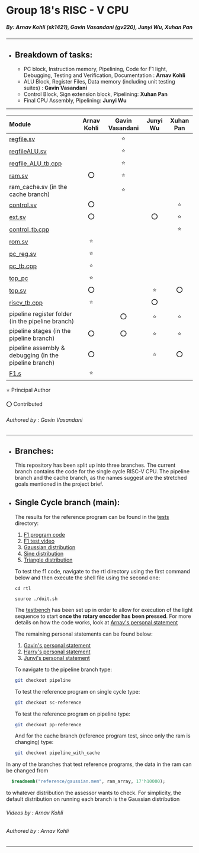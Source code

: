 # Group 18's RISC - V CPU
##### *By: Arnav Kohli (sk1421), Gavin Vasandani (gv220), Junyi Wu, Xuhan Pan*

---
- ## Breakdown of tasks:
    - PC block, Instruction memory, Pipelining, Code for F1 light, Debugging, Testing and Verification, Documentation : **Arnav Kohli**
    - ALU Block, Register Files, Data memory (including unit testing suites) : **Gavin Vasandani**
    - Control Block, Sign extension block, Pipelining: **Xuhan Pan**
    - Final CPU Assembly, Pipelining: **Junyi Wu**

---

|Module                              |Arnav Kohli    |Gavin Vasandani    |Junyi Wu   |Xuhan Pan  |
|:-----------------------------------|:-------------:|:-----------------:|:---------:|:---------:|
|[regfile.sv](rtl/riscv-alu/regfile.sv)                |               |      :star:       |           |           |
|[regfileALU.sv](rtl/riscv-alu/regfileALU.sv)             |               |      :star:       |           |           |
|[regfile_ALU_tb.cpp](rtl/riscv-alu/regFile_ALU_tb.cpp)        |               |      :star:       |           |           |
|[ram.sv](rtl/riscv-alu/ram.sv)                    |      :o:      |      :star:       |           |           |
|ram_cache.sv (in the cache branch)              |               |      :star:       |           |           |
|[control.sv](rtl/riscv-final-controlunit/control.sv)        |      :o:      |                   |           |   :star:  |
|[ext.sv](rtl/riscv-final-controlunit/ext.sv)           |      :o:      |                   |   :o:     |   :star:  |
|[control_tb.cpp](rtl/riscv-final-controlunit/control_tb.cpp)    |               |                   |           |   :star:  |
|[rom.sv](rtl/riscv-final-pc/rom.sv)               |     :star:    |                   |           |           |
|[pc_reg.sv](rtl/riscv-final-pc/pc_reg.sv)            |     :star:    |                   |           |           |
|[pc_tb.cpp](rtl/riscv-final-pc/pc_tb.cpp)            |     :star:    |                   |           |           |
|[top_pc](rtl/riscv-final-pc/top_pc.sv)           |     :star:    |                   |           |           |
|[top.sv](rtl/top.sv)                              |     :o:       |                   |   :star:  |    :o:    |
|[riscv_tb.cpp](rtl/riscv_tb.cpp)                        |     :star:    |                   |   :o:     |           |
|pipeline register folder (in the pipeline branch)            |               |        :o:        |   :star:  |   :star:  |
|pipeline stages (in the pipeline branch)                    |     :o:       |        :o:        |   :star:  |   :star:  |
|pipeline assembly & debugging (in the pipeline branch)       |     :o:       |                   |   :star:  |   :o:     |
|[F1.s](tests/f1.s)                                |     :star:    |                   |           |           |

:star: Principal Author

:o: Contributed

###### Authored by : Gavin Vasandani
---

- ## Branches:
  This repository has been split up into three branches. The current branch contains the code for the single cycle RISC-V CPU. The pipeline branch and the cache branch, as the names suggest are the stretched goals mentioned in the project brief.

- ## Single Cycle branch (main):
  The results for the reference program can be found in the [tests](tests/) directory:
  1. [F1 program code](tests/f1.s)
  2. [F1 test video](tests/sc-f1.mp4)
  3. [Gaussian distribution](tests/sc-gaussian.mp4)
  4. [Sine distribution](tests/sc-sine.mp4)
  5. [Triangle distribution](tests/sc-triangle.mp4)
    
    To test the f1 code, navigate to the rtl directory using the first command below and then execute the shell file using the second one:
     ```shell
     cd rtl

     source ./doit.sh
     ```
     The [testbench](rtl/riscv_tb.cpp) has been set up in order to allow for execution of the light sequence to start **once the rotary encoder has been pressed**. For more details on how the code works, look at [Arnav's personal statement](personal-statements/arnav.md)

    The remaining personal statements can be found below:
    1. [Gavin's personal statement](personal-statements/gavin.md)
    2. [Harry's personal statement](personal-statements/xuhan.md)
    3. [Junyi's personal statement](personal-statements/junyi.md)

  To navigate to the pipeline branch type:
  ```bash
  git checkout pipeline
  ```

  To test the reference program on single cycle type:
  ```bash
  git checkout sc-reference
  ```

  To test the reference program on pipeline type:
  ```bash
  git checkout pp-reference
  ```

  And for the cache branch (reference program test, since only the ram is changing) type:
  ```bash
  git checkout pipeline_with_cache
  ```

In any of the branches that test reference programs, the data in the ram can be changed from

```systemverilog
  $readmemh("reference/gaussian.mem", ram_array, 17'h10000);
```

to whatever distribution the assessor wants to check. For simplicity, the default distribution on running each branch is the Gaussian distribution

###### Videos by : Arnav Kohli
###### Authored by : Arnav Kohli

---


